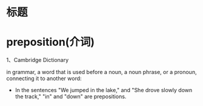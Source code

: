 标题
===

# preposition(介词)

1、Cambridge Dictionary

in grammar, a word that is used before a noun, a noun phrase, or a pronoun, connecting it to another word:

- In the sentences "We jumped in the lake," and "She drove slowly down the track," "in" and "down" are prepositions.

